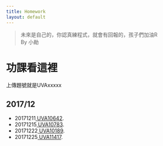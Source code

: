 ```yaml
---
title: Homework
layout: default
---
```

> 未來是自己的，你認真練程式，就會有回報的，孩子們加油R  
> By 小勛


  
# 功課看這裡
上傳題號就是UVAxxxxx
##   2017/12
*   20171211<a href="https://uva.onlinejudge.org/index.php?option=com_onlinejudge&Itemid=8&category=18&page=show_problem&problem=1583" target="_blank"> UVA10642</a>.<br>
*   20171215<a href="https://uva.onlinejudge.org/index.php?option=com_onlinejudge&Itemid=8&category=19&page=show_problem&problem=1724" target="_blank"> UVA10783</a>.<br>
*   20171222<a href="https://uva.onlinejudge.org/index.php?option=com_onlinejudge&Itemid=8&page=show_problem&problem=1130" target="_blank"> UVA10189</a>.<br>
*   20171225<a href="https://uva.onlinejudge.org/index.php?option=com_onlinejudge&Itemid=8&page=show_problem&problem=2412" target="_blank"> UVA11417</a>.<br>


